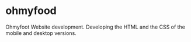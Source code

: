 # ohmyfood
Ohmyfoot Website development. Developing the HTML and the CSS of the mobile and desktop versions.

